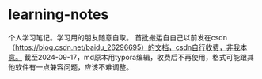 # learning-notes
个人学习笔记。学习用的朋友随意自取。
首批搬运自自己以前发在csdn（https://blog.csdn.net/baidu_26296695）的文档，csdn自行收费，非我本意。
截至2024-09-17，md原本用typora编辑，收费后不再使用，格式可能跟其他软件有一点兼容问题，应该不难调整。
